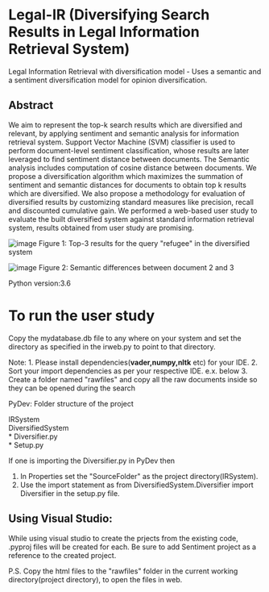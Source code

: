 # Legal-IR (Diversifying Search Results in Legal Information Retrieval System)
Legal Information Retrieval with diversification model - Uses a semantic and a sentiment diversification model for opinion diversification.

## Abstract
We aim to represent the top-k search results which are diversified and relevant,
by applying sentiment and semantic analysis for information retrieval system. Support
Vector Machine (SVM) classifier is used to perform document-level sentiment
classification, whose results are later leveraged to find sentiment distance between
documents. The Semantic analysis includes computation of cosine distance between
documents. We propose a diversification algorithm which maximizes the summation
of sentiment and semantic distances for documents to obtain top k results which
are diversified. We also propose a methodology for evaluation of diversified results
by customizing standard measures like precision, recall and discounted cumulative
gain. We performed a web-based user study to evaluate the built diversified system
against standard information retrieval system, results obtained from user study are
promising.

![image](https://user-images.githubusercontent.com/26891940/112000107-f2473f00-8b1d-11eb-94e6-dfc1c48772f3.png)
Figure 1: Top-3 results for the query "refugee" in the diversified system

![image](https://user-images.githubusercontent.com/26891940/112000340-30dcf980-8b1e-11eb-97fa-6252750c35b2.png)
Figure 2: Semantic differences between document 2 and 3

Python version:3.6

# To run the user study

Copy the mydatabase.db file to any where on your system
and set the directory as specified in the irweb.py to point to that directory.

Note: 1. Please install dependencies(**vader,numpy,nltk** etc) for your IDE.
      2. Sort your import dependencies as per your respective IDE. e.x. below
      3. Create a folder named "rawfiles" and copy all the raw documents inside so they can be opened during the search

PyDev: Folder structure of the project
 
IRSystem                  
 DiversifiedSystem                                       
    * Diversifier.py         
    * Setup.py


If one is importing the Diversifier.py in PyDev then 
1. In Properties set the "SourceFolder" as the project directory(IRSystem).
2. Use the import statement as from DiversifiedSystem.Diversifier import Diversifier in the setup.py file.

Using Visual Studio:
--------------------
While using visual studio to create the prjects from the existing code, .pyproj files will be created for each. Be sure to add Sentiment project as a reference to the created project.

P.S. Copy the html files to the "rawfiles" folder in the current working directory(project directory), to open the files in web.
